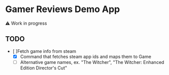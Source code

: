 # Gamer Reviews Demo App

:warning: Work in progress


## TODO

- [ ]Fetch game info from steam
  - [x] Command that fetches steam app ids and maps them to Game
  - [ ] Alternative game names, ex. "The Witcher", "The Witcher: Enhanced Edition Director's Cut"
